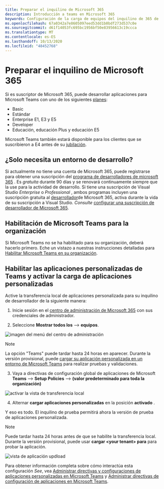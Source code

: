 ```yaml
---
title: Preparar el inquilino de Microsoft 365
description: Introducción a teams en Microsoft 365
keywords: Configuración de la carga de equipos del inquilino de 365 de Microsoft
ms.openlocfilehash: 67a0342a7e8605097eed53dd1b0bdf273d537c0e
ms.sourcegitcommit: d61f14053fc695bc1956bf50e83956613c19ccca
ms.translationtype: MT
ms.contentlocale: es-ES
ms.lasthandoff: 10/13/2020
ms.locfileid: "48452768"
---
```

# <a name="prepare-your-microsoft-365-tenant"></a>Preparar el inquilino de Microsoft 365

Si es suscriptor de Microsoft 365, puede desarrollar aplicaciones para Microsoft Teams con uno de los siguientes [planes](https://products.office.com/business/compare-more-office-365-for-business-plans):

* Basic
* Estándar
* Enterprise E1, E3 y E5
* Developer
* Educación, educación Plus y educación E5

Microsoft Teams también estará disponible para los clientes que se suscribieron a E4 antes de su [jubilación](https://support.office.com//article/important-information-for-office-365-enterprise-e4-customers-f9572348-43a2-43fa-a3d8-3b6c9c042147).

## <a name="just-need-a-development-environment"></a>¿Solo necesita un entorno de desarrollo?

Si actualmente no tiene una cuenta de Microsoft 365, puede registrarse para obtener una suscripción del [programa de desarrolladores de microsoft 365](https://developer.microsoft.com/microsoft-365/dev-program) . Es *gratuita* durante 90 días y se renovará continuamente siempre que la use para la actividad de desarrollo. Si tiene una suscripción de Visual Studio *Enterprise* o *Professional* , ambos programas incluyen una suscripción gratuita al [desarrollador](https://aka.ms/MyVisualStudioBenefits)de Microsoft 365, activa durante la vida de su suscripción a Visual Studio. *Consulte* [configurar una suscripción de desarrollador de Microsoft 365](https://docs.microsoft.com/office/developer-program/office-365-developer-program-get-started).

## <a name="enable-microsoft-teams-for-your-organization"></a>Habilitación de Microsoft Teams para la organización 

Si Microsoft Teams no se ha habilitado para su organización, deberá hacerlo primero. Eche un vistazo a nuestras instrucciones detalladas para [Habilitar Microsoft Teams en su organización](/microsoftteams/enable-features-office-365).

## <a name="enable-custom-teams-apps-and-turn-on-custom-app-uploading"></a>Habilitar las aplicaciones personalizadas de Teams y activar la carga de aplicaciones personalizadas

Active la transferencia local de aplicaciones personalizada para su inquilino de desarrollador de la siguiente manera:

1. Inicie sesión en el [centro de administración de Microsoft 365](https://admin.microsoft.com/Adminportal/Home?source=applauncher#/homepage#/) con sus credenciales de administrador. 

2. Seleccione **Mostrar todos los**  -->  **equipos**. 

![imagen del menú del centro de administración](~/assets/images/prepare-test-tenant/admin-center.png)

> [!Note] 
> La opción "Teams" puede tardar hasta 24 horas en aparecer. Durante la versión provisional, puede [cargar su aplicación personalizada en un entorno de Microsoft Teams](/microsoftteams/upload-custom-apps#validate) para realizar pruebas y validaciones.

3. Vaya a directivas de configuración global de aplicaciones de Microsoft **Teams**  -->  **Setup Policies**  -->  **(valor predeterminado para toda la organización)**  

![activar la vista de transferencia local](~/assets/images/prepare-test-tenant/turn-on-sideload.png)

4. Alternar **cargar aplicaciones personalizadas** en la posición **activado** .

Y eso es todo. El inquilino de prueba permitirá ahora la versión de prueba de aplicaciones personalizada.

> [!Note] 
> Puede tardar hasta 24 horas antes de que se habilite la transferencia local. Durante la versión provisional, puede usar **cargar \<your tenant> para** para probar la aplicación.

![vista de aplicación updload](~/assets/images/prepare-test-tenant/upload-for-contoso.png)

Para obtener información completa sobre cómo interactúa esta configuración *See*, vea [Administrar directivas y configuraciones de aplicaciones personalizadas en Microsoft Teams](https://docs.microsoft.com/microsoftteams/teams-custom-app-policies-and-settings) y [Administrar directivas de configuración de aplicaciones en Microsoft Teams](https://docs.microsoft.com/microsoftteams/teams-app-setup-policies).
